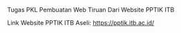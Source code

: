 Tugas PKL Pembuatan Web Tiruan Dari Website PPTIK ITB

Link Website PPTIK ITB Aseli: https://pptik.itb.ac.id/
